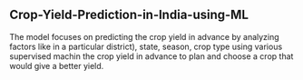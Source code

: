 ## Crop-Yield-Prediction-in-India-using-ML
The model focuses on predicting the crop yield in advance by analyzing factors like
in a particular district), state, season, crop type using various supervised machin
the crop yield in advance to plan and choose a crop that would give a better yield.
